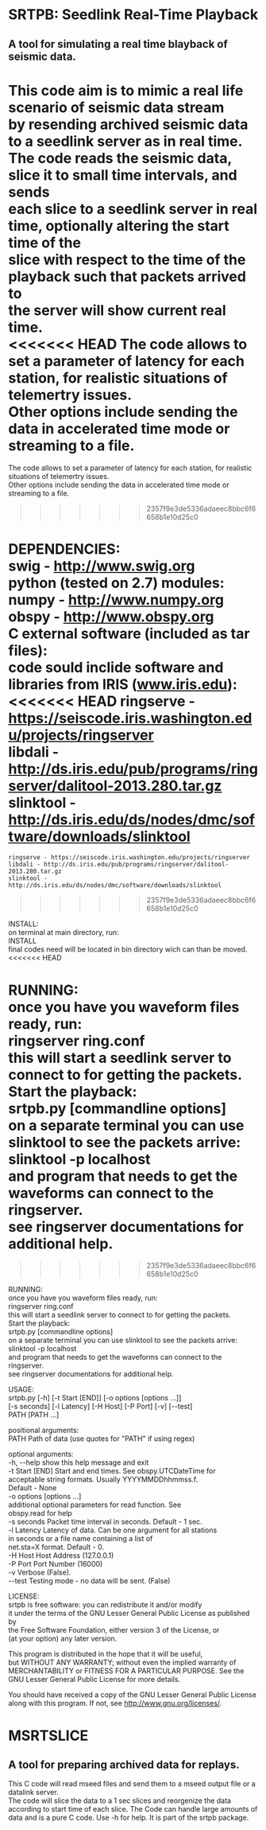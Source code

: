 # SRTPB: Seedlink Real-Time Playback
## A tool for simulating a real time blayback of seismic data.
  
  This code aim is to mimic a real life scenario of seismic data stream  
  by resending archived seismic data to a seedlink server as in real time.  
  The code reads the seismic data, slice it to small time intervals, and sends  
  each slice to a seedlink server in real time, optionally altering the start time of the  
  slice with respect to the time of the playback such that packets arrived to  
  the server will show current real time.  
<<<<<<< HEAD
  The code allows to set a parameter of latency for each station, for realistic
  situations of telemertry issues.  
  Other options include sending the data in accelerated time mode or streaming
  to a file.   
=======
  The code allows to set a parameter of latency for each station, for realistic  
  situations of telemertry issues.  
  Other options include sending the data in accelerated time mode or streaming
  to a file.  
>>>>>>> 2357f9e3de5336adaeec8bbc6f6658b1e10d25c0
  
  
 DEPENDENCIES:  
  swig - http://www.swig.org  
  python (tested on 2.7) modules:  
   numpy - http://www.numpy.org  
   obspy - http://www.obspy.org  
  C external software (included as tar files):  
   code sould inclide software and libraries from IRIS (www.iris.edu):  
<<<<<<< HEAD
    ringserve - https://seiscode.iris.washington.edu/projects/ringserver  
    libdali - http://ds.iris.edu/pub/programs/ringserver/dalitool-2013.280.tar.gz  
    slinktool - http://ds.iris.edu/ds/nodes/dmc/software/downloads/slinktool  
=======
    ringserve - https://seiscode.iris.washington.edu/projects/ringserver   
    libdali - http://ds.iris.edu/pub/programs/ringserver/dalitool-2013.280.tar.gz  
    slinktool - http://ds.iris.edu/ds/nodes/dmc/software/downloads/slinktool    
>>>>>>> 2357f9e3de5336adaeec8bbc6f6658b1e10d25c0
   
 INSTALL:  
  on terminal at main directory, run:  
   INSTALL  
  final codes need will be located in bin directory wich can than be moved.  
<<<<<<< HEAD
 
 RUNNING:  
   once you have you waveform files ready, run:  
     ringserver ring.conf  
   this will start a seedlink server to connect to for getting the packets.  
   Start the playback:  
     srtpb.py [commandline options]  
   on a separate terminal you can use slinktool to see the packets arrive:  
     slinktool -p localhost  
   and program that needs to get the waveforms can connect to the ringserver.  
   see ringserver documentations for additional help.  
=======
>>>>>>> 2357f9e3de5336adaeec8bbc6f6658b1e10d25c0
   
 RUNNING:  
   once you have you waveform files ready, run:  
     ringserver ring.conf  
   this will start a seedlink server to connect to for getting the packets.  
   Start the playback:  
     srtpb.py [commandline options]  
   on a separate terminal you can use slinktool to see the packets arrive:  
     slinktool -p localhost  
   and program that needs to get the waveforms can connect to the ringserver.  
   see ringserver documentations for additional help.  
     
 USAGE:  
   srtpb.py [-h] [-t Start [END]] [-o options [options ...]]  
                [-s seconds] [-l Latency] [-H Host] [-P Port] [-v] [--test]  
                PATH [PATH ...]  
  
   positional arguments:  
    PATH                  Path of data (use quotes for "PATH" if using regex)  
  
   optional arguments:  
    -h, --help            show this help message and exit  
    -t Start [END]        Start and end times. See obspy.UTCDateTime for  
                          acceptable string formats. Usually YYYYMMDDhhmmss.f.  
                          Default - None  
    -o options [options ...]  
                          additional optional parameters for read function. See  
                          obspy.read for help  
    -s seconds            Packet time interval in seconds. Default - 1 sec.  
    -l Latency            Latency of data. Can be one argument for all stations  
                          in seconds or a file name containing a list of  
                          net.sta=X format. Default - 0.  
    -H Host               Host Address (127.0.0.1)  
    -P Port               Port Number (16000)  
    -v                    Verbose (False).  
    --test                Testing mode - no data will be sent. (False)  
  
  
 LICENSE:  
  srtpb is free software: you can redistribute it and/or modify                  
  it under the terms of the GNU Lesser General Public License as published by    
  the Free Software Foundation, either version 3 of the License, or              
  (at your option) any later version.                                            
                                                                                  
  This program is distributed in the hope that it will be useful,               
  but WITHOUT ANY WARRANTY; without even the implied warranty of                 
  MERCHANTABILITY or FITNESS FOR A PARTICULAR PURPOSE.  See the                
  GNU Lesser General Public License for more details.                          
                                                                                 
  You should have received a copy of the GNU Lesser General Public License     
  along with this program.  If not, see <http://www.gnu.org/licenses/>.        

# MSRTSLICE
## A tool for preparing archived data for replays.

  This C code will read mseed files and send them to a mseed output file or a datalink server.  
  The code will slice the data to a 1 sec slices and reorgenize the data according to start time of each slice.
  The Code can handle large amounts of data and is a pure C code. Use -h for help. It is part of the srtpb package. 
